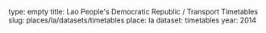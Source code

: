 type: empty
title: Lao People's Democratic Republic / Transport Timetables
slug: places/la/datasets/timetables
place: la
dataset: timetables
year: 2014
